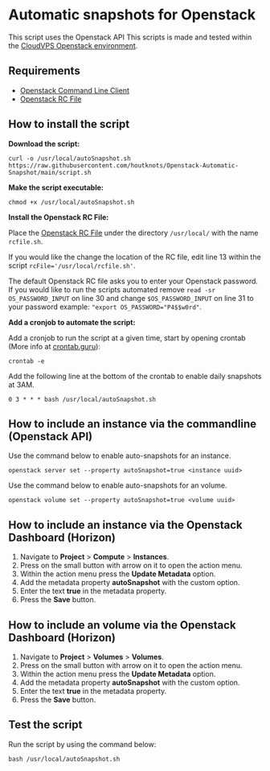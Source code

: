 # Automatic snapshots for Openstack
This script uses the Openstack API
This scripts is made and tested within the [CloudVPS Openstack environment](https://l.jhcs.nl/brpnFSPq).

## Requirements 
 - [Openstack Command Line Client](https://l.jhcs.nl/AALyHOQu)
 - [Openstack RC File](https://l.jhcs.nl/daNZS33F)
 
## How to install the script
**Download the script:**
```
curl -o /usr/local/autoSnapshot.sh https://raw.githubusercontent.com/houtknots/Openstack-Automatic-Snapshot/main/script.sh
```

**Make the script executable:**
```
chmod +x /usr/local/autoSnapshot.sh
```

**Install the Openstack RC File:**

Place the [Openstack RC File](https://l.jhcs.nl/daNZS33F) under the directory `/usr/local/` with the name `rcfile.sh`.


If you would like the change the location of the RC file, edit line 13 within the script `rcFile='/usr/local/rcfile.sh'`.


The default Openstack RC file asks you to enter your Openstack password. If you would like to run the scripts automated remove `read -sr OS_PASSWORD_INPUT` on line 30 and change `$OS_PASSWORD_INPUT` on line 31 to your password example: `"export OS_PASSWORD="P4$$w0rd"`.

**Add a cronjob to automate the script:**

Add a cronjob to run the script at a given time, start by opening crontab (More info at [crontab.guru](https://crontab.guru/)):
```
crontab -e
```

Add the following line at the bottom of the crontab to enable daily snapshots at 3AM.
```
0 3 * * * bash /usr/local/autoSnapshot.sh
```

## How to include an instance via the commandline (Openstack API)
Use the command below to enable auto-snapshots for an instance.
```
openstack server set --property autoSnapshot=true <instance uuid>
```

Use the command below to enable auto-snapshots for an volume.
```
openstack volume set --property autoSnapshot=true <volume uuid>
```

## How to include an instance via the Openstack Dashboard (Horizon)
1. Navigate to **Project** > **Compute** > **Instances**.
2. Press on the small button with arrow on it to open the action menu.
3. Within the action menu press the **Update Metadata** option.
4. Add the metadata property **autoSnapshot** with the custom option.
5. Enter the text **true** in the metadata property.
6. Press the **Save** button.

## How to include an volume via the Openstack Dashboard (Horizon)
1. Navigate to **Project** > **Volumes** > **Volumes**.
2. Press on the small button with arrow on it to open the action menu.
3. Within the action menu press the **Update Metadata** option.
4. Add the metadata property **autoSnapshot** with the custom option.
5. Enter the text **true** in the metadata property.
6. Press the **Save** button.

## Test the script
Run the script by using the command below:
```
bash /usr/local/autoSnapshot.sh
```
